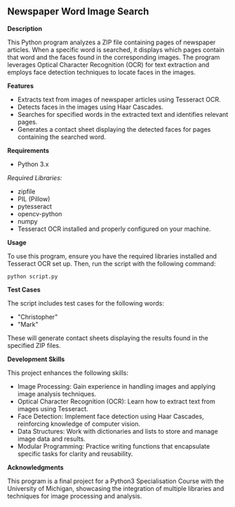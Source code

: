 ## Newspaper Word Image Search

**Description**

This Python program analyzes a ZIP file containing pages of newspaper articles. When a specific word is searched, it displays which pages contain that word and the faces found in the corresponding images. The program leverages Optical Character Recognition (OCR) for text extraction and employs face detection techniques to locate faces in the images.

**Features**

- Extracts text from images of newspaper articles using Tesseract OCR.
- Detects faces in the images using Haar Cascades.
- Searches for specified words in the extracted text and identifies relevant pages.
- Generates a contact sheet displaying the detected faces for pages containing the searched word.

**Requirements**

- Python 3.x
  
*Required Libraries:*

- zipfile
- PIL (Pillow)
- pytesseract
- opencv-python
- numpy
- Tesseract OCR installed and properly configured on your machine.

**Usage**

To use this program, ensure you have the required libraries installed and Tesseract OCR set up. Then, run the script with the following command:
```
python script.py
```

**Test Cases**

The script includes test cases for the following words:

- "Christopher"
- "Mark"

These will generate contact sheets displaying the results found in the specified ZIP files.

**Development Skills**

This project enhances the following skills:

- Image Processing: Gain experience in handling images and applying image analysis techniques.
- Optical Character Recognition (OCR): Learn how to extract text from images using Tesseract.
- Face Detection: Implement face detection using Haar Cascades, reinforcing knowledge of computer vision.
- Data Structures: Work with dictionaries and lists to store and manage image data and results.
- Modular Programming: Practice writing functions that encapsulate specific tasks for clarity and reusability.

**Acknowledgments**

This program is a final project for a Python3 Specialisation Course with the University of Michigan, showcasing the integration of multiple libraries and techniques for image processing and analysis.
